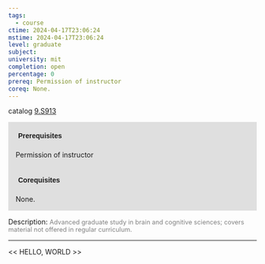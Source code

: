 ```yaml
---
tags:
  - course
ctime: 2024-04-17T23:06:24
mstime: 2024-04-17T23:06:24
level: graduate
subject: 
university: mit
completion: open
percentage: 0
prereq: Permission of instructor
coreq: None.
---
```


catalog [9.S913](http://student.mit.edu/catalog/m9b.html#9.S913)

<span style="display: block; padding: 15px; background-color: rgb(100, 100, 100, 0.2);"><font id="m_prereq3839_0" style="display: block; font-family: Arial, sans-serif; font-weight: bold; padding: 5px">Prerequisites</font><br><span id="prereq3839_0">Permission of instructor</span></span>
<span style="display: block; padding: 15px; background-color: rgb(100, 100, 100, 0.2);"><font id="m_coreq3839_0" style="display: block; font-family: Arial, sans-serif; font-weight: bold; padding: 5px">Corequisites</font><br><span id="coreq3839_0">None.</span></span>

<font style="">Description:</font>
<font style="color: grey; font-size: 0.8rem;">Advanced graduate study in brain and cognitive sciences; covers material not offered in regular curriculum.</font>



---

<< HELLO, WORLD >>
